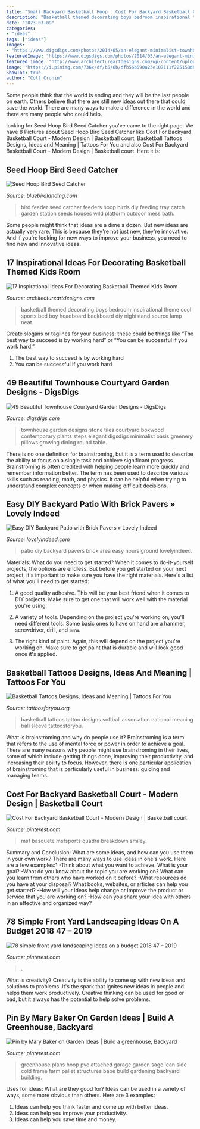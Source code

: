 ```yaml
---
title: "Small Backyard Basketball Hoop : Cost For Backyard Basketball Court"
description: "Basketball themed decorating boys bedroom inspirational theme cool sports bed boy headboard backboard diy nightstand source lamp neat"
date: "2023-03-09"
categories:
- "ideas"
tags: ["ideas"]
images:
- "https://www.digsdigs.com/photos/2014/05/an-elegant-minimalist-townhouse-garden-with-stone-tiles-and-steps-a-lawn-boxwood-trees-and-shrubs-plus-a-flower-bed.jpg"
featuredImage: "https://www.digsdigs.com/photos/2014/05/an-elegant-minimalist-townhouse-garden-with-stone-tiles-and-steps-a-lawn-boxwood-trees-and-shrubs-plus-a-flower-bed.jpg"
featured_image: "http://www.architectureartdesigns.com/wp-content/uploads/2016/11/10-33.jpg"
image: "https://i.pinimg.com/736x/df/b5/6b/dfb56b590a23e107111f225158d6c617.jpg"
ShowToc: true
author: "Colt Cronin"
---
```



Some people think that the world is ending and they will be the last people on earth. Others believe that there are still new ideas out there that could save the world. There are many ways to make a difference in the world and there are many people who could help.

	

		
looking for Seed Hoop Bird Seed Catcher you've came to the right page. We have 8 Pictures about Seed Hoop Bird Seed Catcher like Cost For Backyard Basketball Court - Modern Design | Basketball court, Basketball Tattoos Designs, Ideas and Meaning | Tattoos For You and also Cost For Backyard Basketball Court - Modern Design | Basketball court. Here it is:
		
    
## Seed Hoop Bird Seed Catcher

<img loading=lazy src="http://bluebirdlanding.com/assets/images/ia5999-1.jpg" onerror="this.onerror=null;this.src='https://tse2.mm.bing.net/th?id=OIP.Ma6406sGLANmyYsZLKV6cAAAAA&amp;pid=15.1';" alt="Seed Hoop Bird Seed Catcher">

_Source: bluebirdlanding.com_

>bird feeder seed catcher feeders hoop birds diy feeding tray catch garden station seeds houses wild platform outdoor mess bath. 

	

Some people might think that ideas are a dime a dozen. But new ideas are actually very rare. This is because they're not just new, they're innovative. And if you're looking for new ways to improve your business, you need to find new and innovative ideas.

    
## 17 Inspirational Ideas For Decorating Basketball Themed Kids Room

<img loading=lazy src="http://www.architectureartdesigns.com/wp-content/uploads/2016/11/10-33.jpg" onerror="this.onerror=null;this.src='https://tse3.mm.bing.net/th?id=OIP.dkQDcR-W1qXc0JK5J5Z-DQHaLD&amp;pid=15.1';" alt="17 Inspirational Ideas For Decorating Basketball Themed Kids Room">

_Source: architectureartdesigns.com_

>basketball themed decorating boys bedroom inspirational theme cool sports bed boy headboard backboard diy nightstand source lamp neat. 

	

Create slogans or taglines for your business: these could be things like “The best way to succeed is by working hard” or “You can be successful if you work hard.”
1. The best way to succeed is by working hard 
2. You can be successful if you work hard 

    
## 49 Beautiful Townhouse Courtyard Garden Designs - DigsDigs

<img loading=lazy src="https://www.digsdigs.com/photos/2014/05/an-elegant-minimalist-townhouse-garden-with-stone-tiles-and-steps-a-lawn-boxwood-trees-and-shrubs-plus-a-flower-bed.jpg" onerror="this.onerror=null;this.src='https://tse2.mm.bing.net/th?id=OIP._L1-YnFSqDO3Si1sVZogZwHaLB&amp;pid=15.1';" alt="49 Beautiful Townhouse Courtyard Garden Designs - DigsDigs">

_Source: digsdigs.com_

>townhouse garden designs stone tiles courtyard boxwood contemporary plants steps elegant digsdigs minimalist oasis greenery pillows growing dining round table. 

	

There is no one definition for brainstroming, but it is a term used to describe the ability to focus on a single task and achieve significant progress. Brainstroming is often credited with helping people learn more quickly and remember information better. The term has been used to describe various skills such as reading, math, and physics. It can be helpful when trying to understand complex concepts or when making difficult decisions.

    
## Easy DIY Backyard Patio With Brick Pavers » Lovely Indeed

<img loading=lazy src="https://lovelyindeed.com/wp-content/uploads/2015/07/diy-backyard-patio-tutorial-800x803.jpg" onerror="this.onerror=null;this.src='https://tse3.mm.bing.net/th?id=OIP.ePdid9apd5CzmdzmhVcmLwHaHb&amp;pid=15.1';" alt="Easy DIY Backyard Patio with Brick Pavers » Lovely Indeed">

_Source: lovelyindeed.com_

>patio diy backyard pavers brick area easy hours ground lovelyindeed. 

	

Materials: What do you need to get started?
When it comes to do-it-yourself projects, the options are endless. But before you get started on your next project, it's important to make sure you have the right materials. Here's a list of what you'll need to get started:
1. A good quality adhesive. This will be your best friend when it comes to DIY projects. Make sure to get one that will work well with the material you're using.

2. A variety of tools. Depending on the project you're working on, you'll need different tools. Some basic ones to have on hand are a hammer, screwdriver, drill, and saw.

3. The right kind of paint. Again, this will depend on the project you're working on. Make sure to get paint that is durable and will look good once it's applied.


    
## Basketball Tattoos Designs, Ideas And Meaning | Tattoos For You

<img loading=lazy src="http://www.tattoosforyou.org/wp-content/uploads/2016/05/Basketball-Tattoo-Designs.jpg" onerror="this.onerror=null;this.src='https://tse3.mm.bing.net/th?id=OIP.KL2JlWiAr-FdEvwbn6TnuQHaHa&amp;pid=15.1';" alt="Basketball Tattoos Designs, Ideas and Meaning | Tattoos For You">

_Source: tattoosforyou.org_

>basketball tattoos tattoo designs softball association national meaning ball sleeve tattoosforyou. 

	

What is brainstroming and why do people use it?
Brainstroming is a term that refers to the use of mental force or power in order to achieve a goal. There are many reasons why people might use brainstroming in their lives, some of which include getting things done, improving their productivity, and increasing their ability to focus. However, there is one particular application of brainstroming that is particularly useful in business: guiding and managing teams.

    
## Cost For Backyard Basketball Court - Modern Design | Basketball Court

<img loading=lazy src="https://i.pinimg.com/originals/6c/00/9f/6c009f0fdec5c78c98e85441c32179df.jpg" onerror="this.onerror=null;this.src='https://tse1.mm.bing.net/th?id=OIP.DXN6vnpeVr01Llex9TnBNAHaHa&amp;pid=15.1';" alt="Cost For Backyard Basketball Court - Modern Design | Basketball court">

_Source: pinterest.com_

>msf basquete msfsports quadra breakdown smiley. 

	

Summary and Conclusion: What are some ideas, and how can you use them in your own work?
There are many ways to use ideas in one's work. Here are a few examples:1 
-Think about what you want to achieve. What is your goal? 
-What do you know about the topic you are working on? What can you learn from others who have worked on it before? 
-What resources do you have at your disposal? What books, websites, or articles can help you get started? 
-How will your ideas help change or improve the product or service that you are working on? 
-How can you share your idea with others in an effective and organized way?

    
## 78 Simple Front Yard Landscaping Ideas On A Budget 2018 47 – 2019

<img loading=lazy src="https://i.pinimg.com/736x/df/b5/6b/dfb56b590a23e107111f225158d6c617.jpg" onerror="this.onerror=null;this.src='https://tse1.mm.bing.net/th?id=OIP.PZvCrPp-OvXlQt5Cw-PF3wHaI6&amp;pid=15.1';" alt="78 simple front yard landscaping ideas on a budget 2018 47 – 2019">

_Source: pinterest.com_

>. 

	

What is creativity?
Creativity is the ability to come up with new ideas and solutions to problems. It's the spark that ignites new ideas in people and helps them work productively. Creative thinking can be used for good or bad, but it always has the potential to help solve problems.

    
## Pin By Mary Baker On Garden Ideas | Build A Greenhouse, Backyard

<img loading=lazy src="https://i.pinimg.com/736x/ec/28/65/ec28658dc4e1ddf9e8b132cf9b767710--greenhouse-gardening-greenhouse-ideas.jpg" onerror="this.onerror=null;this.src='https://tse2.mm.bing.net/th?id=OIP.rX8zm3Spkj28M4UxXKbwiQAAAA&amp;pid=15.1';" alt="Pin by Mary Baker on Garden Ideas | Build a greenhouse, Backyard">

_Source: pinterest.com_

>greenhouse plans hoop pvc attached garage garden sage lean side cold frame farm pallet structures babe build gardening backyard building. 

	

Uses for ideas: What are they good for?
Ideas can be used in a variety of ways, some more obvious than others. Here are 3 examples:
1. Ideas can help you think faster and come up with better ideas.
2. Ideas can help you improve your productivity.    
3. Ideas can help you save time and money.

